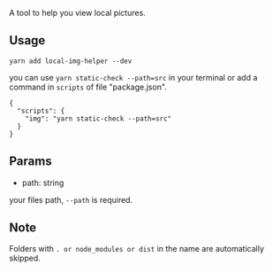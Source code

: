 A tool to help you view local pictures.

## Usage

```
yarn add local-img-helper --dev
```

you can use `yarn static-check --path=src` in your terminal or add a command in `scripts` of file "package.json".

```
{
  "scripts": {
    "img": "yarn static-check --path=src"
  }
}
```

## Params

-   path: string

your files path, `--path` is required.


## Note

Folders with `. or node_modules or dist` in the name are automatically skipped.